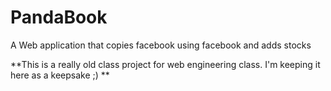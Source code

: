 PandaBook
=========

A Web application that copies facebook using facebook and adds stocks

**This is a really old class project for web engineering class. I'm keeping it here as a keepsake ;) **
